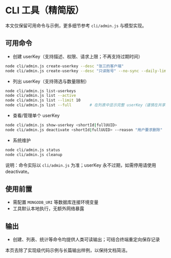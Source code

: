 # CLI 工具（精简版）

本文仅保留可用命令与示例，更多细节参考 `cli/admin.js` 与模型实现。

## 可用命令

- 创建 userKey（支持描述、权限、请求上限；不再支持过期时间）
```bash
node cli/admin.js create-userkey --desc "张三的客户端"
node cli/admin.js create-userkey --desc "只读账号" --no-sync --daily-limit 100
```

- 列出 userKey（支持筛选与数量限制）
```bash
node cli/admin.js list-userkeys
node cli/admin.js list --active
node cli/admin.js list --limit 10
node cli/admin.js list --full        # 在列表中显示完整 userKey（谨慎在共享环境使用）
```

- 查看/管理单个 userKey
```bash
node cli/admin.js show-userkey <shortId|fullUUID>
node cli/admin.js deactivate <shortId|fullUUID> --reason "用户要求删除"
```

- 系统维护
```bash
node cli/admin.js status
node cli/admin.js cleanup
```

说明：命令实际以 `cli/admin.js` 为准；userKey 永不过期，如需停用请使用 deactivate。

## 使用前置
- 需配置 `MONGODB_URI` 等数据库连接环境变量
- 工具默认本地执行，无额外网络暴露

## 输出
- 创建、列表、统计等命令均提供人类可读输出；可结合终端重定向保存记录

本页去除了实现级代码示例与长篇输出样例，以保持文档简洁。